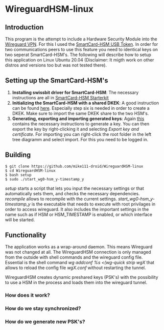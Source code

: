 # WireguardHSM-linux

## Introduction
This program is the attempt to include a Hardware Security Module into the [Wireguard VPN](https://github.com/WireGuard). For this I used the [SmartCard-HSM USB Token](https://www.cardomatic.de/SmartCard-HSM-4K-USB-Token). In order for two communications peers to use this feature you need to identical keys on two seperat SmartCard-HSM's. The following will describe how to setup this application on Linux Ubuntu 20.04 (Disclaimer: It migth work on other distros and versions too but was not tested there).

## Setting up the SmartCard-HSM's
1. **Installing swissbit driver for SmartCard-HSM**: The necessary instructions are all in [SmartCard-HSM Starterkit](http://www.cardcontact.de/download/sc-hsm-starterkit.zip)
2. **Initializing the SmartCard-HSM with a shared DKEK**: A good instruction can be found [here](https://vessokolev.blogspot.com/2019/06/smartcard-hsm-usb-token-using-smart.html). Especially step six is needed in order to create a DKEK. Make sure to import the same DKEK share to the two HSM's.
3. **Generating, exporting and importing generated keys**: Again [this](https://vessokolev.blogspot.com/2019/06/smartcard-hsm-usb-token-using-smart.html) contains the necessary instructions to generate a key. You can then export the key by right-clicking it and selecting *Export key and certificate*. For importing you can right-click the root folder in the left tree diagramm and select import. For this you need to be logged in.

## Building
```
$ git clone https://github.com/mike111-droid/WireguardHSM-linux  
$ cd WireguardHSM-linux  
$ bash setup
$ sudo ./start_wg0-hsm_y-timestamp_y
```

*setup* starts a script that lets you input the necessary settings or that automatically sets them, and checks the necessary dependencies. *recompile* allows to recompile with the current settings. *start_wg0-hsm_y-timestamp_y* is the executable that needs to execute with root privilages in order to access wireguard. It also includes the important settings in the name such as if HSM or HSM_TIMESTAMP is enabled, or which interface will be started.

## Functionality
The application works as a wrap-around daemon. This means Wireguard was not changed at all. The WireguardHSM connection is only managed from the outside with shell commands and the wireguard config file. Essential is the shell command *wg addconf %s <(wg-quick strip wgX* that allows to reload the config file *wgX.conf* without restarting the tunnel.  

WireguardHSM creates dynamic preshared keys (PSK's) with the possibility to use a HSM in the process and loads them into the wireguard tunnel.

### How does it work?

### How do we stay synchronized?

### How do we generate new PSK's?
